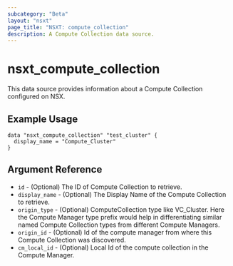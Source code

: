 ```yaml
---
subcategory: "Beta"
layout: "nsxt"
page_title: "NSXT: compute_collection"
description: A Compute Collection data source.
---
```


# nsxt_compute_collection

This data source provides information about a Compute Collection configured on NSX.

## Example Usage

```hcl
data "nsxt_compute_collection" "test_cluster" {
  display_name = "Compute_Cluster"
}
```

## Argument Reference

* `id` - (Optional) The ID of Compute Collection to retrieve.
* `display_name` - (Optional) The Display Name of the Compute Collection to retrieve.
* `origin_type` - (Optional) ComputeCollection type like VC_Cluster. Here the Compute Manager type prefix would help in differentiating similar named Compute Collection types from different Compute Managers.
* `origin_id` - (Optional) Id of the compute manager from where this Compute Collection was discovered.
* `cm_local_id` - (Optional) Local Id of the compute collection in the Compute Manager.
